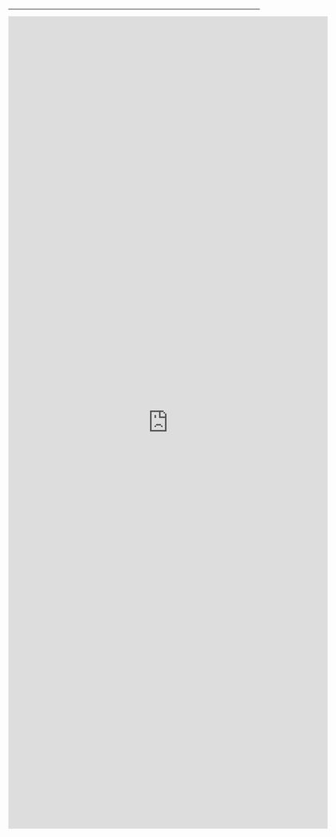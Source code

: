 ---
<iframe src="https://docs.google.com/forms/d/e/1FAIpQLSfehulfmC8ckDMfXcsWPnlLRl1I8PJAy19JbFZLJrFtD7E_Aw/viewform?embedded=true" width="640" height="1626" frameborder="0" marginheight="0" marginwidth="0">Loading…</iframe>
